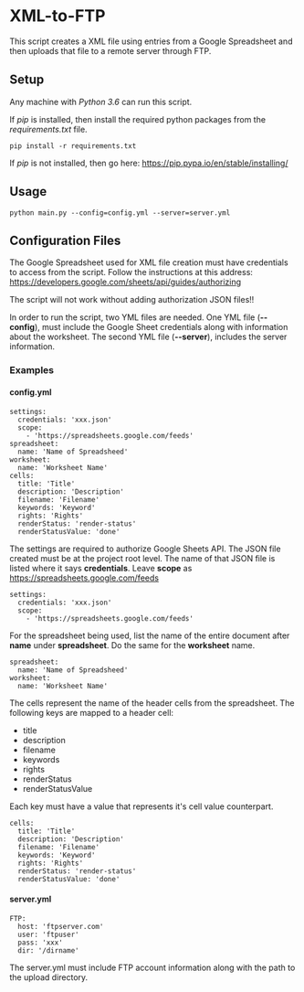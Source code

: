 # XML-to-FTP

This script creates a XML file using entries from a Google Spreadsheet and then uploads that file to a remote server through FTP.

## Setup

Any machine with *Python 3.6* can run this script.

If *pip* is installed, then install the required
python packages from the *requirements.txt* file.

```
pip install -r requirements.txt
```

If *pip* is not installed, then go here: https://pip.pypa.io/en/stable/installing/

## Usage

```
python main.py --config=config.yml --server=server.yml
```

## Configuration Files

The Google Spreadsheet used for XML file creation must have credentials to access from the script.
Follow the instructions at this address: https://developers.google.com/sheets/api/guides/authorizing

The script will not work without adding authorization JSON files!!

In order to run the script, two YML files are needed. One YML file (**--config**), must include the Google Sheet
credentials along with information about the worksheet. The second YML file (**--server**), includes the
server information.

### Examples

#### config.yml

```
settings:
  credentials: 'xxx.json'
  scope:
    - 'https://spreadsheets.google.com/feeds'
spreadsheet:
  name: 'Name of Spreadsheed'
worksheet:
  name: 'Worksheet Name'
cells:
  title: 'Title'
  description: 'Description'
  filename: 'Filename'
  keywords: 'Keyword'
  rights: 'Rights'
  renderStatus: 'render-status'
  renderStatusValue: 'done'
```

The settings are required to authorize Google Sheets API. The JSON file created must be at the project
root level. The name of that JSON file is listed where it says **credentials**. Leave **scope** as
https://spreadsheets.google.com/feeds


```
settings:
  credentials: 'xxx.json'
  scope:
    - 'https://spreadsheets.google.com/feeds'
```

For the spreadsheet being used, list the name of the entire document after **name** under **spreadsheet**.
Do the same for the **worksheet** name.

```
spreadsheet:
  name: 'Name of Spreadsheed'
worksheet:
  name: 'Worksheet Name'
```

The cells represent the name of the header cells from the spreadsheet. The following keys are mapped to a
header cell:
- title
- description
- filename
- keywords
- rights
- renderStatus
- renderStatusValue

Each key must have a value that represents it's cell value counterpart.

```
cells:
  title: 'Title'
  description: 'Description'
  filename: 'Filename'
  keywords: 'Keyword'
  rights: 'Rights'
  renderStatus: 'render-status'
  renderStatusValue: 'done'
```

#### server.yml

```
FTP:
  host: 'ftpserver.com'
  user: 'ftpuser'
  pass: 'xxx'
  dir: '/dirname'
```

The server.yml must include FTP account information along with the path to the upload directory.
